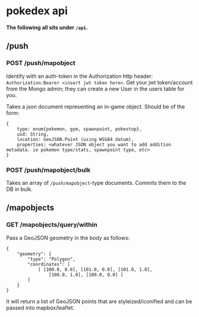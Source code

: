 # pokedex api

**The following all sits under `/api`.**

## /push
### POST /push/mapobject
Identify with an auth-token in the Authorization http header: `Authorization:Bearer <insert jwt token here>`.
Get your jwt token/account from the Mongo admin; they can create a new User in the users table for you.

Takes a json document representing an in-game object.
Should be of the form:
```
{
	type: enum{pokemon, gym, spawnpoint, pokestop},
	uid: String,
	location: GeoJSON.Point (using WSG84 datum),
	properties: <whatever JSON object you want to add addition metadata. ie pokemon type/stats, spawnpoint type, etc>
}
```
### POST /push/mapobject/bulk
Takes an array of `/push/mapobject`-type documents. Commits them to the DB in bulk.

## /mapobjects
### GET /mapobjects/query/within
Pass a GeoJSON geometry in the body as follows:
```
{
	"geometry": {
		"type": "Polygon",
		"coordinates": [
			[ [100.0, 0.0], [101.0, 0.0], [101.0, 1.0],
				[100.0, 1.0], [100.0, 0.0] ]
	    ]
	}
}
```
It will return a list of GeoJSON points that are styleized/iconified and can be passed into mapbox/leaflet.